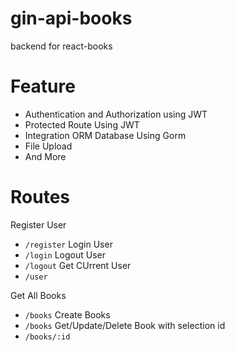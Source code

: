 # gin-api-books
backend for react-books

# Feature
* Authentication and Authorization using JWT
* Protected Route Using JWT
* Integration ORM Database Using Gorm
* File Upload
* And More

# Routes
Register User
* `/register`
Login User
* `/login`
Logout User
* `/logout`
Get CUrrent User
* `/user`

Get All Books
* `/books`
Create Books
* `/books`
Get/Update/Delete Book with selection id
* `/books/:id`
